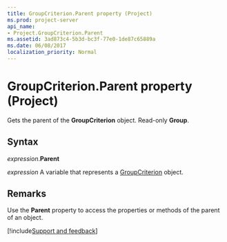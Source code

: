 ```yaml
---
title: GroupCriterion.Parent property (Project)
ms.prod: project-server
api_name:
- Project.GroupCriterion.Parent
ms.assetid: 3ad873c4-5b3d-bc3f-77e0-1de87c65889a
ms.date: 06/08/2017
localization_priority: Normal
---
```



# GroupCriterion.Parent property (Project)

Gets the parent of the  **GroupCriterion** object. Read-only **Group**.


## Syntax

_expression_.**Parent**

_expression_ A variable that represents a [GroupCriterion](./Project.GroupCriterion.md) object.


## Remarks

Use the  **Parent** property to access the properties or methods of the parent of an object.

[!include[Support and feedback](~/includes/feedback-boilerplate.md)]